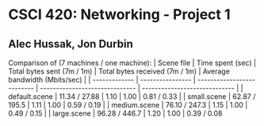 # CSCI 420: Networking - Project 1
## Alec Hussak, Jon Durbin

Comparison of (7 machines / one machine):
| Scene file    | Time spent (sec) | Total bytes sent (7m / 1m) | Total bytes received (7m / 1m) | Average bandwidth (Mbits/sec) |
| ------------- | ---------------- | -------------------------- | ------------------------------ | ----------------------------- |
| default.scene | 11.34 / 27.88    | 1.10                       | 1.00                           | 0.81 / 0.33                   |
| small.scene   | 62.87 / 195.5    | 1.11                       | 1.00                           | 0.59 / 0.19                   |
| medium.scene  | 76.10 / 247.3    | 1.15                       | 1.00                           | 0.49 / 0.15                   |
| large.scene   | 96.28 / 446.7    | 1.20                       | 1.00                           | 0.39 / 0.08

